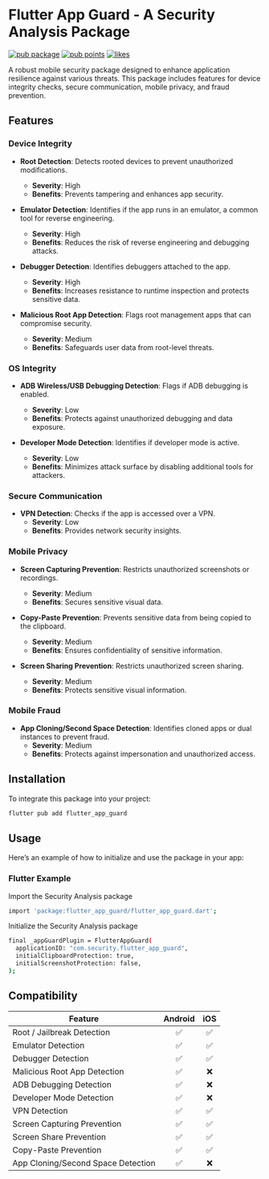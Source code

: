 # Flutter App Guard - A Security Analysis Package

[![pub package](https://img.shields.io/pub/v/flutter_app_guard.svg)](https://pub.dev/packages/flutter_app_guard)
[![pub points](https://badges.bar/flutter_app_guard/pub%20points)](https://pub.dev/packages/flutter_app_guard/score)
[![likes](https://badges.bar/flutter_app_guard/likes)](https://pub.dev/packages/flutter_app_guard/score)

A robust mobile security package designed to enhance application resilience against various threats. This package includes features for device integrity checks, secure communication, mobile privacy, and fraud prevention.

## Features

### Device Integrity
- **Root Detection**: Detects rooted devices to prevent unauthorized modifications.
    - **Severity**: High
    - **Benefits**: Prevents tampering and enhances app security.

- **Emulator Detection**: Identifies if the app runs in an emulator, a common tool for reverse engineering.
    - **Severity**: High
    - **Benefits**: Reduces the risk of reverse engineering and debugging attacks.

- **Debugger Detection**: Identifies debuggers attached to the app.
    - **Severity**: High
    - **Benefits**: Increases resistance to runtime inspection and protects sensitive data.

- **Malicious Root App Detection**: Flags root management apps that can compromise security.
    - **Severity**: Medium
    - **Benefits**: Safeguards user data from root-level threats.

### OS Integrity
- **ADB Wireless/USB Debugging Detection**: Flags if ADB debugging is enabled.
    - **Severity**: Low
    - **Benefits**: Protects against unauthorized debugging and data exposure.

- **Developer Mode Detection**: Identifies if developer mode is active.
    - **Severity**: Low
    - **Benefits**: Minimizes attack surface by disabling additional tools for attackers.

### Secure Communication
- **VPN Detection**: Checks if the app is accessed over a VPN.
    - **Severity**: Low
    - **Benefits**: Provides network security insights.

### Mobile Privacy
- **Screen Capturing Prevention**: Restricts unauthorized screenshots or recordings.
    - **Severity**: Medium
    - **Benefits**: Secures sensitive visual data.

- **Copy-Paste Prevention**: Prevents sensitive data from being copied to the clipboard.
    - **Severity**: Medium
    - **Benefits**: Ensures confidentiality of sensitive information.

- **Screen Sharing Prevention**: Restricts unauthorized screen sharing.
    - **Severity**: Medium
    - **Benefits**: Protects sensitive visual information.

### Mobile Fraud
- **App Cloning/Second Space Detection**: Identifies cloned apps or dual instances to prevent fraud.
    - **Severity**: Medium
    - **Benefits**: Protects against impersonation and unauthorized access.

## Installation

To integrate this package into your project:

```bash
flutter pub add flutter_app_guard
```

## Usage

Here’s an example of how to initialize and use the package in your app:

### Flutter Example

Import the Security Analysis package
```bash
import 'package:flutter_app_guard/flutter_app_guard.dart';
```

Initialize the Security Analysis package
```bash
final _appGuardPlugin = FlutterAppGuard(
  applicationID: "com.security.flutter_app_guard",
  initialClipboardProtection: true,
  initialScreenshotProtection: false,
);
```

## Compatibility

| Feature                             | Android | iOS  | 
| ----------------------------------- | :-----: | :--: | 
| Root / Jailbreak Detection          |   ✅    |   ✅  | 
| Emulator Detection                  |   ✅    |   ✅  | 
| Debugger Detection                  |   ✅    |   ✅  | 
| Malicious Root App Detection        |   ✅    |   ❌  | 
| ADB Debugging Detection             |   ✅    |   ❌  | 
| Developer Mode Detection            |   ✅    |   ❌  | 
| VPN Detection                       |   ✅    |   ✅  | 
| Screen Capturing Prevention         |   ✅    |   ✅  | 
| Screen Share Prevention             |   ✅    |   ✅  | 
| Copy-Paste Prevention               |   ✅    |   ✅  | 
| App Cloning/Second Space Detection  |   ✅    |   ❌  | 


